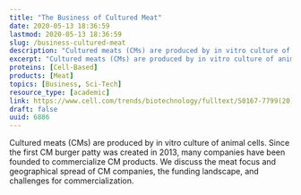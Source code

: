 ```yaml
---
title: "The Business of Cultured Meat"
date: 2020-05-13 18:36:59
lastmod: 2020-05-13 18:36:59
slug: /business-cultured-meat
description: "Cultured meats (CMs) are produced by in vitro culture of animal cells. Since the first CM burger patty was created in 2013, many companies have been founded to commercialize CM products. We discuss the meat focus and geographical spread of CM companies, the funding landscape, and challenges for commercialization."
excerpt: "Cultured meats (CMs) are produced by in vitro culture of animal cells. Since the first CM burger patty was created in 2013, many companies have been founded to commercialize CM products. We discuss the meat focus and geographical spread of CM companies, the funding landscape, and challenges for commercialization."
proteins: [Cell-Based]
products: [Meat]
topics: [Business, Sci-Tech]
resource_type: [academic]
link: https://www.cell.com/trends/biotechnology/fulltext/S0167-7799(20)30056-1
draft: false
uuid: 6886
---
```

Cultured meats (CMs) are produced by in vitro culture of animal cells.
Since the first CM burger patty was created in 2013, many companies have
been founded to commercialize CM products. We discuss the meat focus and
geographical spread of CM companies, the funding landscape, and
challenges for commercialization.
